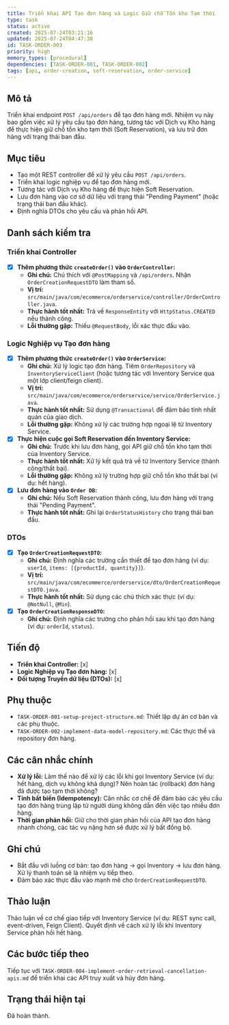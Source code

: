 ```yaml
---
title: Triển khai API Tạo đơn hàng và Logic Giữ chỗ Tồn kho Tạm thời
type: task
status: active
created: 2025-07-24T03:21:16
updated: 2025-07-24T04:47:38
id: TASK-ORDER-003
priority: high
memory_types: [procedural]
dependencies: [TASK-ORDER-001, TASK-ORDER-002]
tags: [api, order-creation, soft-reservation, order-service]
---
```


## Mô tả

Triển khai endpoint `POST /api/orders` để tạo đơn hàng mới. Nhiệm vụ này bao gồm việc xử lý yêu cầu tạo đơn hàng, tương tác với Dịch vụ Kho hàng để thực hiện giữ chỗ tồn kho tạm thời (Soft Reservation), và lưu trữ đơn hàng với trạng thái ban đầu.

## Mục tiêu

*   Tạo một REST controller để xử lý yêu cầu `POST /api/orders`.
*   Triển khai logic nghiệp vụ để tạo đơn hàng mới.
*   Tương tác với Dịch vụ Kho hàng để thực hiện Soft Reservation.
*   Lưu đơn hàng vào cơ sở dữ liệu với trạng thái "Pending Payment" (hoặc trạng thái ban đầu khác).
*   Định nghĩa DTOs cho yêu cầu và phản hồi API.

## Danh sách kiểm tra

### Triển khai Controller
- [x] **Thêm phương thức `createOrder()` vào `OrderController`:**
    - **Ghi chú:** Chú thích với `@PostMapping` và `/api/orders`. Nhận `OrderCreationRequestDTO` làm tham số.
    - **Vị trí:** `src/main/java/com/ecommerce/orderservice/controller/OrderController.java`.
    - **Thực hành tốt nhất:** Trả về `ResponseEntity` với `HttpStatus.CREATED` nếu thành công.
    - **Lỗi thường gặp:** Thiếu `@RequestBody`, lỗi xác thực đầu vào.

### Logic Nghiệp vụ Tạo đơn hàng
- [x] **Thêm phương thức `createOrder()` vào `OrderService`:**
    - **Ghi chú:** Xử lý logic tạo đơn hàng. Tiêm `OrderRepository` và `InventoryServiceClient` (hoặc tương tác với Inventory Service qua một lớp client/feign client).
    - **Vị trí:** `src/main/java/com/ecommerce/orderservice/service/OrderService.java`.
    - **Thực hành tốt nhất:** Sử dụng `@Transactional` để đảm bảo tính nhất quán của giao dịch.
    - **Lỗi thường gặp:** Không xử lý các trường hợp ngoại lệ từ Inventory Service.
- [x] **Thực hiện cuộc gọi Soft Reservation đến Inventory Service:**
    - **Ghi chú:** Trước khi lưu đơn hàng, gọi API giữ chỗ tồn kho tạm thời của Inventory Service.
    - **Thực hành tốt nhất:** Xử lý kết quả trả về từ Inventory Service (thành công/thất bại).
    - **Lỗi thường gặp:** Không xử lý trường hợp giữ chỗ tồn kho thất bại (ví dụ: hết hàng).
- [x] **Lưu đơn hàng vào `Order DB`:**
    - **Ghi chú:** Nếu Soft Reservation thành công, lưu đơn hàng với trạng thái "Pending Payment".
    - **Thực hành tốt nhất:** Ghi lại `OrderStatusHistory` cho trạng thái ban đầu.

### DTOs
- [x] **Tạo `OrderCreationRequestDTO`:**
    - **Ghi chú:** Định nghĩa các trường cần thiết để tạo đơn hàng (ví dụ: `userId`, `items: [{productId, quantity}]`).
    - **Vị trí:** `src/main/java/com/ecommerce/orderservice/dto/OrderCreationRequestDTO.java`.
    - **Thực hành tốt nhất:** Sử dụng các chú thích xác thực (ví dụ: `@NotNull`, `@Min`).
- [x] **Tạo `OrderCreationResponseDTO`:**
    - **Ghi chú:** Định nghĩa các trường cho phản hồi sau khi tạo đơn hàng (ví dụ: `orderId`, `status`).

## Tiến độ

*   **Triển khai Controller:** [x]
*   **Logic Nghiệp vụ Tạo đơn hàng:** [x]
*   **Đối tượng Truyền dữ liệu (DTOs):** [x]

## Phụ thuộc

*   `TASK-ORDER-001-setup-project-structure.md`: Thiết lập dự án cơ bản và các phụ thuộc.
*   `TASK-ORDER-002-implement-data-model-repository.md`: Các thực thể và repository đơn hàng.

## Các cân nhắc chính

*   **Xử lý lỗi:** Làm thế nào để xử lý các lỗi khi gọi Inventory Service (ví dụ: hết hàng, dịch vụ không khả dụng)? Nên hoàn tác (rollback) đơn hàng đã được tạo tạm thời không?
*   **Tính bất biến (Idempotency):** Cân nhắc cơ chế để đảm bảo các yêu cầu tạo đơn hàng trùng lặp từ người dùng không dẫn đến việc tạo nhiều đơn hàng.
*   **Thời gian phản hồi:** Giữ cho thời gian phản hồi của API tạo đơn hàng nhanh chóng, các tác vụ nặng hơn sẽ được xử lý bất đồng bộ.

## Ghi chú

*   Bắt đầu với luồng cơ bản: tạo đơn hàng -> gọi Inventory -> lưu đơn hàng. Xử lý thanh toán sẽ là nhiệm vụ tiếp theo.
*   Đảm bảo xác thực đầu vào mạnh mẽ cho `OrderCreationRequestDTO`.

## Thảo luận

Thảo luận về cơ chế giao tiếp với Inventory Service (ví dụ: REST sync call, event-driven, Feign Client). Quyết định về cách xử lý lỗi khi Inventory Service phản hồi hết hàng.

## Các bước tiếp theo

Tiếp tục với `TASK-ORDER-004-implement-order-retrieval-cancellation-apis.md` để triển khai các API truy xuất và hủy đơn hàng.

## Trạng thái hiện tại

Đã hoàn thành.
